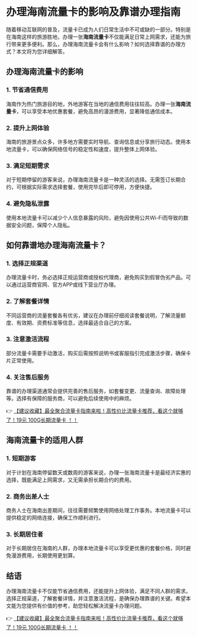 # 办理海南流量卡的影响及靠谱办理指南

随着移动互联网的普及，流量卡已成为人们日常生活中不可或缺的一部分。特别是在海南这样的旅游胜地，办理一张**海南流量卡**不仅能满足日常上网需求，还能为旅行带来更多便利。那么，办理海南流量卡会有什么影响？如何选择靠谱的办理方式？本文将为您详细解答。

## 办理海南流量卡的影响

### 1. 节省通信费用
海南作为热门旅游目的地，外地游客在当地的通信费用往往较高。办理一张**海南流量卡**，可以享受本地优惠套餐，避免高昂的漫游费用，显著降低通信成本。

### 2. 提升上网体验
海南的旅游景点众多，许多地方需要实时导航、查询信息或分享旅行动态。使用本地流量卡，可以确保网络信号的稳定性和速度，提升整体上网体验。

### 3. 满足短期需求
对于短期停留的游客来说，办理海南流量卡是一种灵活的选择。无需签订长期合约，可根据实际需求选择套餐，使用完毕后即可停用，方便快捷。

### 4. 避免隐私泄露
使用本地流量卡可以减少个人信息暴露的风险，避免因使用公共Wi-Fi而导致的数据安全问题，保障个人隐私。

## 如何靠谱地办理海南流量卡？

### 1. 选择正规渠道
办理流量卡时，务必选择正规运营商或授权代理商，避免购买到假冒伪劣产品。可以通过运营商官网、官方APP或线下营业厅办理。

### 2. 了解套餐详情
不同运营商的流量套餐各有优劣，建议在办理前仔细阅读套餐说明，了解流量额度、有效期、资费标准等信息，选择最适合自己的方案。

### 3. 注意激活流程
部分流量卡需要手动激活，购买后需按照说明书或客服指引完成激活步骤，确保卡片正常使用。

### 4. 关注售后服务
靠谱的办理渠道通常会提供完善的售后服务，如套餐变更、流量查询、故障处理等。选择有保障的服务商，可以避免后续使用中的麻烦。

👉 [【建议收藏】最全聚合流量卡指南来啦！高性价比流量卡推荐，看这个就够了！19元 100G长期流量卡 ！！](https://bit.ly/Liuliangka)

## 海南流量卡的适用人群

### 1. 短期游客
对于计划在海南停留数天或数周的游客来说，办理一张海南流量卡是最经济实惠的选择，既能满足上网需求，又无需承担长期合约的费用。

### 2. 商务出差人士
商务人士在海南出差期间，往往需要频繁使用网络处理工作事务。本地流量卡可以提供稳定的网络连接，确保工作顺利进行。

### 3. 长期居住者
对于长期居住在海南的人群，办理本地流量卡可以享受更优惠的套餐价格，同时避免漫游费用，长期使用更划算。

## 结语

办理海南流量卡不仅能节省通信费用，还能提升上网体验，满足不同人群的需求。选择正规渠道，了解套餐详情，并注意激活流程，是确保办理靠谱的关键。希望本文能为您提供有价值的参考，助您轻松解决流量卡办理问题。

👉 [【建议收藏】最全聚合流量卡指南来啦！高性价比流量卡推荐，看这个就够了！19元 100G长期流量卡 ！！](https://bit.ly/Liuliangka)